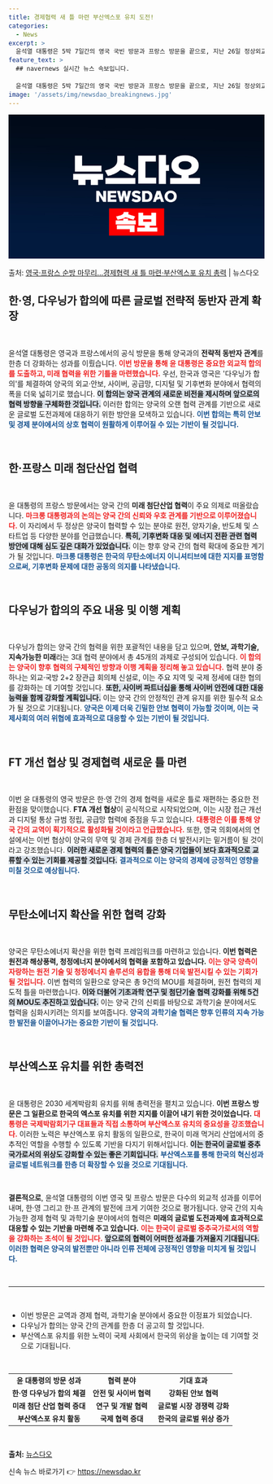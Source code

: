 ```yaml
---
title: 경제협력 새 틀 마련 부산엑스포 유치 도전!
categories:
  - News
excerpt: >
  윤석열 대통령은 5박 7일간의 영국 국빈 방문과 프랑스 방문을 끝으로, 지난 26일 정상외교를 마치고 귀국했…
feature_text: >
  ## navernews 실시간 뉴스 속보입니다.

  윤석열 대통령은 5박 7일간의 영국 국빈 방문과 프랑스 방문을 끝으로, 지난 26일 정상외교를 마치고 귀국했…
image: '/assets/img/newsdao_breakingnews.jpg'
---
```


![뉴스다오 속보](/assets/img/newsdao_breakingnews.jpg)

<p>출처: <a href="https://newsdao.kr/2655" rel="dofollow">영국·프랑스 순방 마무리…경제협력 새 틀 마련·부산엑스포 유치 총력</a> | 뉴스다오</p>

<h2 data-ke-size="size26">한·영, 다우닝가 합의에 따른 글로벌 전략적 동반자 관계 확장</h2>

<p data-ke-size="size16">&nbsp;</p>

윤석열 대통령은 영국과 프랑스에서의 공식 방문을 통해 양국과의 <b>전략적 동반자 관계</b>를 한층 더 강화하는 성과를 이뤘습니다. <b><span style="color: #ee2323;">이번 방문을 통해 윤 대통령은 중요한 외교적 합의를 도출하고, 미래 협력을 위한 기틀을 마련했습니다.</span></b> 우선, 한국과 영국은 '다우닝가 합의'를 체결하여 양국의 외교·안보, 사이버, 공급망, 디지털 및 기후변화 분야에서 협력의 폭을 더욱 넓히기로 했습니다. <b><span style="background-color: #21538527;">이 합의는 양국 관계의 새로운 비전을 제시하며 앞으로의 협력 방향을 구체화한 것입니다.</span></b> 이러한 합의는 양국의 오랜 협력 관계를 기반으로 새로운 글로벌 도전과제에 대응하기 위한 방안을 모색하고 있습니다. <b><span style="color: #1a5490;">이번 합의는 특히 안보 및 경제 분야에서의 상호 협력이 원활하게 이루어질 수 있는 기반이 될 것입니다.</span></b>

<p data-ke-size="size16">&nbsp;</p>

<h2 data-ke-size="size26">한·프랑스 미래 첨단산업 협력</h2>

<p data-ke-size="size16">&nbsp;</p>

윤 대통령의 프랑스 방문에서는 양국 간의 <b>미래 첨단산업 협력</b>이 주요 의제로 떠올랐습니다. <b><span style="color: #ee2323;">마크롱 대통령과의 논의는 양국 간의 신뢰와 우호 관계를 기반으로 이루어졌습니다.</span></b> 이 자리에서 두 정상은 양국이 협력할 수 있는 분야로 원전, 양자기술, 반도체 및 스타트업 등 다양한 분야를 언급했습니다. <b><span style="background-color: #21538527;">특히, 기후변화 대응 및 에너지 전환 관련 협력 방안에 대해 심도 깊은 대화가 있었습니다.</span></b> 이는 향후 양국 간의 협력 확대에 중요한 계기가 될 것입니다. <b><span style="color: #1a5490;">마크롱 대통령은 한국의 무탄소에너지 이니셔티브에 대한 지지를 표명함으로써, 기후변화 문제에 대한 공동의 의지를 나타냈습니다.</span></b>

<p data-ke-size="size16">&nbsp;</p>

<h2 data-ke-size="size26">다우닝가 합의의 주요 내용 및 이행 계획</h2>

<p data-ke-size="size16">&nbsp;</p>

다우닝가 합의는 양국 간의 협력을 위한 포괄적인 내용을 담고 있으며, <b>안보, 과학기술, 지속가능한 미래</b>라는 3대 협력 분야에서 총 45개의 과제로 구성되어 있습니다. <b><span style="color: #ee2323;">이 합의는 양국이 향후 협력의 구체적인 방향과 이행 계획을 정리해 놓고 있습니다.</span></b> 협력 분야 중 하나는 외교·국방 2+2 장관급 회의체 신설로, 이는 주요 지역 및 국제 정세에 대한 협의를 강화하는 데 기여할 것입니다. <b><span style="background-color: #21538527;">또한, 사이버 파트너십을 통해 사이버 안전에 대한 대응 능력을 함께 강화할 계획입니다.</span></b> 이는 양국 간의 안정적인 관계 유지를 위한 필수적 요소가 될 것으로 기대됩니다. <b><span style="color: #1a5490;">양국은 이제 더욱 긴밀한 안보 협력이 가능할 것이며, 이는 국제사회의 여러 위협에 효과적으로 대응할 수 있는 기반이 될 것입니다.</span></b>

<p data-ke-size="size16">&nbsp;</p>

<h2 data-ke-size="size26">FT 개선 협상 및 경제협력 새로운 틀 마련</h2>

<p data-ke-size="size16">&nbsp;</p>

이번 윤 대통령의 영국 방문은 한·영 간의 경제 협력을 새로운 틀로 재편하는 중요한 전환점을 맞이했습니다. <b>FTA 개선 협상</b>이 공식적으로 시작되었으며, 이는 시장 접근 개선과 디지털 통상 규범 정립, 공급망 협력에 중점을 두고 있습니다. <b><span style="color: #ee2323;">대통령은 이를 통해 양국 간의 교역이 획기적으로 활성화될 것이라고 언급했습니다.</span></b> 또한, 영국 의회에서의 연설에서는 이번 협상이 양국의 무역 및 경제 관계를 한층 더 발전시키는 밑거름이 될 것이라고 강조했습니다. <b><span style="background-color: #21538527;">이러한 새로운 경제 협력의 틀은 양국 기업들이 보다 효과적으로 교류할 수 있는 기회를 제공할 것입니다.</span></b> <b><span style="color: #1a5490;">결과적으로 이는 양국의 경제에 긍정적인 영향을 미칠 것으로 예상됩니다.</span></b>

<p data-ke-size="size16">&nbsp;</p>

<h2 data-ke-size="size26">무탄소에너지 확산을 위한 협력 강화</h2>

<p data-ke-size="size16">&nbsp;</p>

양국은 무탄소에너지 확산을 위한 협력 프레임워크를 마련하고 있습니다. <b>이번 협력은 원전과 해상풍력, 청정에너지 분야에서의 협력을 포함하고 있습니다.</b> <b><span style="color: #ee2323;">이는 양국 양측이 자랑하는 원전 기술 및 청정에너지 솔루션의 융합을 통해 더욱 발전시킬 수 있는 기회가 될 것입니다.</span></b> 이번 협력의 일환으로 양국은 총 9건의 MOU를 체결하며, 원전 협력의 제도적 틀을 마련했습니다. <b><span style="background-color: #21538527;">이와 더불어 기초과학 연구 및 첨단기술 협력 강화를 위해 5건의 MOU도 추진하고 있습니다.</span></b> 이는 양국 간의 신뢰를 바탕으로 과학기술 분야에서도 협력을 심화시키려는 의지를 보여줍니다. <b><span style="color: #1a5490;">양국의 과학기술 협력은 향후 인류의 지속 가능한 발전을 이끌어나가는 중요한 기반이 될 것입니다.</span></b>

<p data-ke-size="size16">&nbsp;</p>

<h2 data-ke-size="size26">부산엑스포 유치를 위한 총력전</h2>

<p data-ke-size="size16">&nbsp;</p>

윤 대통령은 2030 세계박람회 유치를 위해 총력전을 펼치고 있습니다. <b>이번 프랑스 방문은 그 일환으로 한국의 엑스포 유치를 위한 지지를 이끌어 내기 위한 것이었습니다.</b> <b><span style="color: #ee2323;">대통령은 국제박람회기구 대표들과 직접 소통하며 부산엑스포 유치의 중요성을 강조했습니다.</span></b> 이러한 노력은 부산엑스포 유치 활동의 일환으로, 한국이 미래 먹거리 산업에서의 중추적인 역할을 수행할 수 있도록 기반을 다지기 위해서입니다. <b><span style="background-color: #21538527;">이는 한국이 글로벌 중추국가로서의 위상도 강화할 수 있는 좋은 기회입니다.</span></b> <b><span style="color: #1a5490;">부산엑스포를 통해 한국의 혁신성과 글로벌 네트워크를 한층 더 확장할 수 있을 것으로 기대됩니다.</span></b>

<p data-ke-size="size16">&nbsp;</p>

<b>결론적으로</b>, 윤석열 대통령의 이번 영국 및 프랑스 방문은 다수의 외교적 성과를 이루어내며, 한·영 그리고 한·프 관계의 발전에 크게 기여한 것으로 평가됩니다. 양국 간의 지속 가능한 경제 협력 및 과학기술 분야에서의 협력은 <b>미래의 글로벌 도전과제에 효과적으로 대응할 수 있는 기반을 마련해 주고 있습니다.</b> <b><span style="color: #ee2323;">이는 한국이 글로벌 중추국가로서의 역할을 강화하는 초석이 될 것입니다.</span></b> <b><span style="background-color: #21538527;">앞으로의 협력이 어떠한 성과를 가져올지 기대됩니다.</span></b> <b><span style="color: #1a5490;">이러한 협력은 양국의 발전뿐만 아니라 인류 전체에 긍정적인 영향을 미치게 될 것입니다.</span></b>

<p data-ke-size="size16">&nbsp;</p>

<hr>

<p data-ke-size="size16">&nbsp;</p>

<ul>
<li>이번 방문은 교역과 경제 협력, 과학기술 분야에서 중요한 이정표가 되었습니다.</li>
<li>다우닝가 합의는 양국 간의 관계를 한층 더 공고히 할 것입니다.</li>
<li>부산엑스포 유치를 위한 노력이 국제 사회에서 한국의 위상을 높이는 데 기여할 것으로 기대됩니다.</li>
</ul>

<p data-ke-size="size16">&nbsp;</p>

<table>
<tr>
<td style="text-align: center; height: 17px;"><b>윤 대통령의 방문 성과</b></td>
<td style="text-align: center; height: 17px;"><b>협력 분야</b></td>
<td style="text-align: center; height: 17px;"><b>기대 효과</b></td>
</tr>
<tr>
<td style="text-align: center; height: 17px;"><b>한·영 다우닝가 합의 체결</b></td>
<td style="text-align: center; height: 17px;"><b>안전 및 사이버 협력</b></td>
<td style="text-align: center; height: 17px;"><b>강화된 안보 협력</b></td>
</tr>
<tr>
<td style="text-align: center; height: 17px;"><b>미래 첨단 산업 협력 증대</b></td>
<td style="text-align: center; height: 17px;"><b>연구 및 개발 협력</b></td>
<td style="text-align: center; height: 17px;"><b>글로벌 시장 경쟁력 강화</b></td>
</tr>
<tr>
<td style="text-align: center; height: 17px;"><b>부산엑스포 유치 활동</b></td>
<td style="text-align: center; height: 17px;"><b>국제 협력 증대</b></td>
<td style="text-align: center; height: 17px;"><b>한국의 글로벌 위상 증가</b></td>
</tr>
</table>

<p data-ke-size="size16">&nbsp;</p>

<b>출처:</b> <a href="https://newsdao.kr/2655">뉴스다오</a> 

신속 뉴스 바로가기 👉 <a href="https://newsdao.kr" rel="dofollow">https://newsdao.kr</a>


